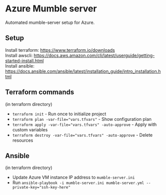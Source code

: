 # Azure Mumble server

Automated mumble-server setup for Azure.

## Setup
Install terraform: https://www.terraform.io/downloads <br>
Install awscli: https://docs.aws.amazon.com/cli/latest/userguide/getting-started-install.html <br>
Install ansible: https://docs.ansible.com/ansible/latest/installation_guide/intro_installation.html

## Terraform commands
(in terraform directory)
- `terraform init` - Run once to initialize project
- `terraform plan -var-file="vars.tfvars"` - Show configuration plan
- `terraform apply -var-file="vars.tfvars" -auto-approve` - Apply with custom variables
- `terraform destroy -var-file="vars.tfvars" -auto-approve` - Delete resources

## Ansible
(in terraform directory)
- Update Azure VM instance IP address to `mumble-server.ini`
- Run `ansible-playbook -i mumble-server.ini mumble-server.yml --private-key="ssh-key-here"`
